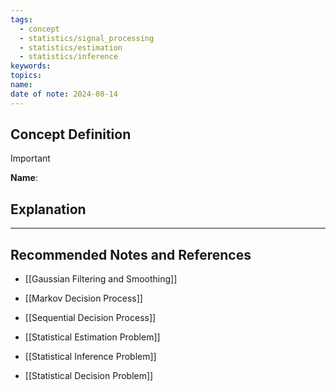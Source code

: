 ```yaml
---
tags:
  - concept
  - statistics/signal_processing
  - statistics/estimation
  - statistics/inference
keywords: 
topics: 
name: 
date of note: 2024-08-14
---
```


## Concept Definition

>[!important]
>**Name**: 



## Explanation





-----------
##  Recommended Notes and References


- [[Gaussian Filtering and Smoothing]]


- [[Markov Decision Process]]
- [[Sequential Decision Process]]
- [[Statistical Estimation Problem]]
- [[Statistical Inference Problem]]
- [[Statistical Decision Problem]]

